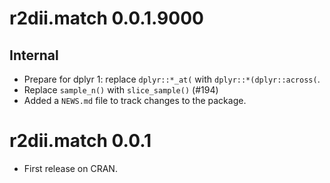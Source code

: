 # r2dii.match 0.0.1.9000

## Internal

* Prepare for dplyr 1: replace `dplyr::*_at(` with `dplyr::*(dplyr::across(`.
* Replace `sample_n()` with `slice_sample()` (#194)
* Added a `NEWS.md` file to track changes to the package.

# r2dii.match 0.0.1

* First release on CRAN.
